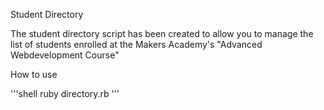 Student Directory

The student directory script has been created to allow you to manage the list of students enrolled at the Makers Academy's "Advanced Webdevelopment Course"

How to use

'''shell
ruby directory.rb
'''

